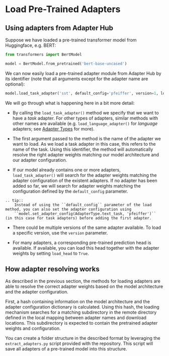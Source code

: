 # Load Pre-Trained Adapters

## Using adapters from Adapter Hub

Suppose we have loaded a pre-trained transformer model from Huggingface, e.g. BERT:

```python
from transformers import BertModel

model = BertModel.from_pretrained('bert-base-uncased')
```

We can now easily load a pre-trained adapter module from Adapter Hub by its identifier (note that all arguments except for the adapter name are optional):

```python
model.load_task_adapter('sst', default_config='pfeiffer', version=1, load_head=True)
```

We will go through what is happening here in a bit more detail:

- By calling the `load_task_adapter()` method we specify that we want to have a *task* adapter. For other types of adapters, similar
methods with other names are available (e.g. `load_language_adapter()` for *language* adapters; see [Adapter Types](/adapter_types) for more).

- The first argument passed to the method is the name of the adapter we want to load. As we load a task adapter in this case,
this refers to the name of the task. Using this identifier, the method will automatically resolve the right adapter weights
matching our model architecture and our adapter configuration.

- If our model already contains one or more adapters, `load_task_adapter()` will search for the adapter weights matching the
adapter configuration of the existent adapters. If no adapter has been added so far, we will search for adapter weights
matching the configuration defined by the `default_config` parameter.

```eval_rst
.. tip::
    Instead of using the ``default_config`` parameter of the load method, you can also set the adapter configuration using
    ``model.set_adapter_config(AdapterType.text_task, 'pfeiffer')`` (in this case for task adapters) before adding the first adapter.
```

- There could be multiple versions of the same adapter available. To load a specific version, use the `version` parameter.

- For many adapters, a corresponding pre-trained prediction head is available. If available, you can load this head together
with the adapter weights by setting `load_head` to `True`.

## How adapter resolving works

As described in the previous section, the methods for loading adapters are able to resolve the correct adapter weights
based on the model architecture and the adapter configuration.

First, a hash containing information on the model architecture and the adapter configuration dictionary is calculated.
Using this hash, the loading mechanism searches for a matching subdirectory in the remote directory defined in the local
mapping between adapter names and download locations. This subdirectory is expected to contain the pretrained adapter weights
and configuration.

You can create a folder structure in the described format by leveraging the `extract_adapters.py` script provided with the repository.
This script will save all adapters of a pre-trained model into this structure.
